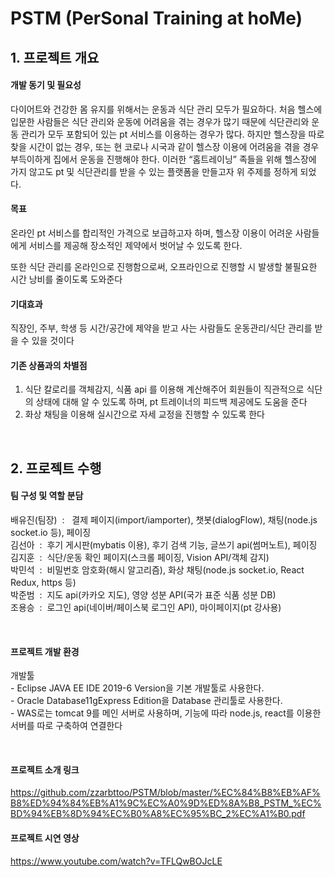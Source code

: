 # PSTM (PerSonal Training at hoMe)


## 1. 프로젝트 개요  


 #### <b>개발 동기 및 필요성</b>

다이어트와 건강한 몸 유지를 위해서는 운동과 식단 관리 모두가 필요하다. 처음 헬스에 입문한 사람들은 식단 관리와 운동에 어려움을 겪는 경우가 많기 때문에 식단관리와 운동 관리가 모두 포함되어 있는 pt 서비스를 이용하는 경우가 많다. 하지만 헬스장을 따로 찾을 시간이 없는 경우, 또는 현 코로나 시국과 같이 헬스장 이용에 어려움을 겪을 경우 부득이하게 집에서 운동을 진행해야 한다. 이러한 “홈트레이닝” 족들을 위해 헬스장에 가지 않고도 pt 및 식단관리를 받을 수 있는 플랫폼을 만들고자 위 주제를 정하게 되었다.


#### <b>목표</b>
온라인 pt 서비스를 합리적인 가격으로 보급하고자 하며, 헬스장 이용이 어려운 사람들에게 서비스를 제공해 장소적인 제약에서 벗어날 수 있도록 한다.  

또한 식단 관리를 온라인으로 진행함으로써, 오프라인으로 진행할 시 발생할 불필요한 시간 낭비를 줄이도록 도와준다


####  <b>기대효과</b>
직장인, 주부, 학생 등 시간/공간에 제약을 받고 사는 사람들도 운동관리/식단 관리를 받을 수 있을 것이다



#### <b>기존 상품과의 차별점 </b>

 1) 식단 칼로리를 객체감지, 식품 api 를 이용해 계산해주어 회원들이 직관적으로 식단의 상태에 대해 알 수 있도록 하며, pt 트레이너의 피드백 제공에도 도움을 준다
2) 화상 채팅을 이용해 실시간으로 자세 교정을 진행할 수 있도록 한다

<br/>

## 2. 프로젝트 수행

####  <b>팀 구성 및 역할 분담</b>
  
배유진(팀장)  &nbsp;: &nbsp; 결제 페이지(import/iamporter), 챗봇(dialogFlow), 채팅(node.js socket.io 등), 페이징  
김선아 &nbsp;: &nbsp;후기 게시판(mybatis 이용), 후기 검색 기능, 글쓰기 api(썸머노트), 페이징   
김지훈 &nbsp;: &nbsp;식단/운동 확인 페이지(스크롤 페이징, Vision API/객체 감지)  
박민석 &nbsp;: &nbsp;비밀번호 암호화(해시 알고리즘), 화상 채팅(node.js socket.io, React Redux, https 등)  
박준범 &nbsp;: &nbsp;지도 api(카카오 지도), 영양 성분 API(국가 표준 식품 성분 DB)  
조용승 &nbsp;: &nbsp;로그인 api(네이버/페이스북 로그인 API), 마이페이지(pt 강사용)

</br>

#### <b>프로젝트 개발 환경</b>

개발툴  
	- Eclipse JAVA EE IDE 2019-6 Version을 기본 개발툴로 사용한다.   
	- Oracle Database11gExpress Edition을 Database 관리툴로 사용한다.  
	- WAS로는 tomcat 9를 메인 서버로 사용하며, 기능에 따라 node.js, react를 이용한 서버를 따로 구축하여 연결한다 

</br>

#### <b>프로젝트 소개 링크</b>
https://github.com/zzarbttoo/PSTM/blob/master/%EC%84%B8%EB%AF%B8%ED%94%84%EB%A1%9C%EC%A0%9D%ED%8A%B8_PSTM_%EC%BD%94%EB%8D%94%EC%B0%A8%EC%95%BC_2%EC%A1%B0.pdf

#### <b>프로젝트 시연 영상</b>
https://www.youtube.com/watch?v=TFLQwBOJcLE
